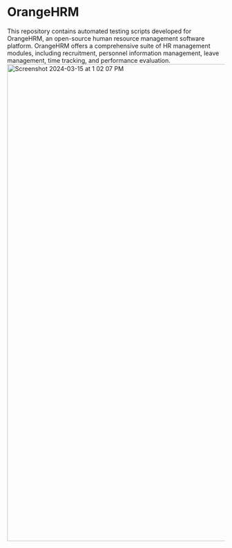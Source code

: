 # OrangeHRM
This repository contains automated testing scripts developed for OrangeHRM, an open-source human resource management software platform. OrangeHRM offers a comprehensive suite of HR management modules, including recruitment, personnel information management, leave management, time tracking, and performance evaluation.
<img width="1106" alt="Screenshot 2024-03-15 at 1 02 07 PM" src="https://github.com/niyogv/OrangeHRM/assets/77136963/84ce925a-a272-4fd3-8ac0-c25193aca679">
